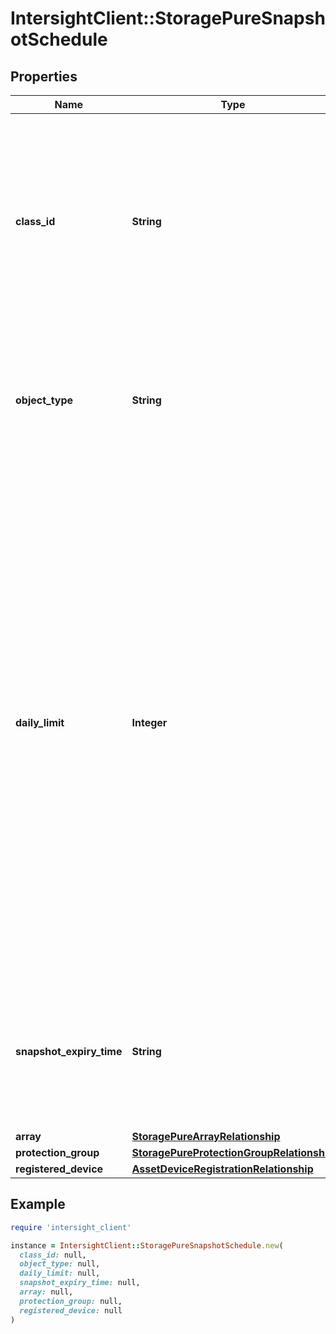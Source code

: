 # IntersightClient::StoragePureSnapshotSchedule

## Properties

| Name | Type | Description | Notes |
| ---- | ---- | ----------- | ----- |
| **class_id** | **String** | The fully-qualified name of the instantiated, concrete type. This property is used as a discriminator to identify the type of the payload when marshaling and unmarshaling data. | [default to &#39;storage.PureSnapshotSchedule&#39;] |
| **object_type** | **String** | The fully-qualified name of the instantiated, concrete type. The value should be the same as the &#39;ClassId&#39; property. | [default to &#39;storage.PureSnapshotSchedule&#39;] |
| **daily_limit** | **Integer** | Total number of snapshots per day to be available on source above and over the specified retention time. PureStorage FlashArray maintains all created snapshot until retention period. Daily limit is applied only on the snapshots once retention time is expired. In case of, daily limit is less than the number of snapshot available on source, system select snapshots evenly spaced out throughout the day. | [optional][readonly] |
| **snapshot_expiry_time** | **String** | Duration to keep the daily limit snapshots on source array. StorageArray deletes the snapshots permanently from source beyond this period. | [optional][readonly] |
| **array** | [**StoragePureArrayRelationship**](StoragePureArrayRelationship.md) |  | [optional] |
| **protection_group** | [**StoragePureProtectionGroupRelationship**](StoragePureProtectionGroupRelationship.md) |  | [optional] |
| **registered_device** | [**AssetDeviceRegistrationRelationship**](AssetDeviceRegistrationRelationship.md) |  | [optional] |

## Example

```ruby
require 'intersight_client'

instance = IntersightClient::StoragePureSnapshotSchedule.new(
  class_id: null,
  object_type: null,
  daily_limit: null,
  snapshot_expiry_time: null,
  array: null,
  protection_group: null,
  registered_device: null
)
```

